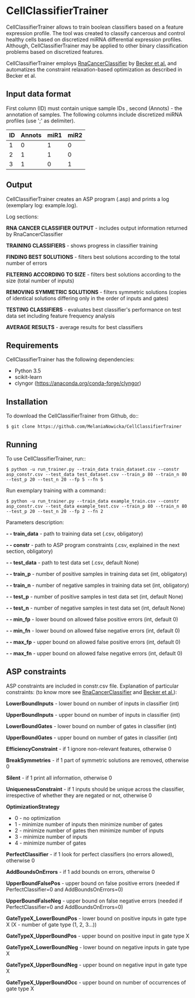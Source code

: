 # CellClassifierTrainer

CellClassifierTrainer allows to train boolean classifiers based on a feature expression profile. The tool was created to
classify cancerous and control healthy cells based on discretized miRNA differential expression profiles. Although,
CellClassifierTrainer may be applied to other binary classification problems based on discretized features.

CellClassifierTrainer employs [RnaCancerClassifier](https://github.com/hklarner/RnaCancerClassifier)
by [Becker et al.](https://www.frontiersin.org/articles/10.3389/fbioe.2018.00070/full) and automatizes the constraint
relaxation-based optimization as described in Becker et al.

## Input data format

First column (ID) must contain unique sample IDs , second (Annots) - the annotation of samples.
The following columns include discretized miRNA profiles (use ';' as delimiter).

| ID | Annots | miR1 | miR2 |
| -- | ------ | ---- | ---- |
| 1 | 0 | 1 | 0 |
| 2 | 1 | 1 | 0 |
| 3 | 1 | 0 | 1 |


## Output

CellClassifierTrainer creates an ASP program (.asp) and prints a log (exemplary log: example.log).

Log sections:

**RNA CANCER CLASSIFIER OUTPUT** - includes output information returned by RnaCancerClassifier

**TRAINING CLASSIFIERS** - shows progress in classifier training

**FINDING BEST SOLUTIONS** - filters best solutions according to the total number of errors

**FILTERING ACCORDING TO SIZE** - filters best solutions according to the size (total number of inputs)

**REMOVING SYMMETRIC SOLUTIONS** - filters symmetric solutions (copies of identical solutions differing only in 
the order of inputs and gates)

**TESTING CLASSIFIERS** - evaluates best classifier's performance on test data set including feature frequency analysis

**AVERAGE RESULTS** - average results for best classifiers


## Requirements

CellClassifierTrainer has the following dependencies:

- Python 3.5
- scikit-learn
- clyngor (https://anaconda.org/conda-forge/clyngor)


## Installation

To download the CellClassifierTrainer from Github, do::

    $ git clone https://github.com/MelaniaNowicka/CellClassifierTrainer


## Running

To use CellClassifierTrainer, run::

    $ python -u run_trainer.py --train_data train_dataset.csv --constr asp_constr.csv --test_data test_dataset.csv --train_p 80 --train_n 80 --test_p 20 --test_n 20 --fp 5 --fn 5


Run exemplary training with a command::

    $ python -u run_trainer.py --train_data example_train.csv --constr asp_constr.csv --test_data example_test.csv --train_p 80 --train_n 80 --test_p 20 --test_n 20 --fp 2 --fn 2

Parameters description:

**- - train_data** - path to training data set (.csv, obligatory)

**- - constr** - path to ASP program constraints (.csv, explained in the next section, obligatory)

**- - test_data** - path to test data set (.csv, default None)

**- - train_p** - number of positive samples in training data set (int, obligatory)

**- - train_n** - number of negative samples in training data set (int, obligatory)

**- - test_p** - number of positive samples in test data set (int, default None)

**- - test_n** - number of negative samples in test data set (int, default None)

**- - min_fp** - lower bound on allowed false positive errors (int, default 0)

**- - min_fn** - lower bound on allowed false negative errors (int, default 0)

**- - max_fp** - upper bound on allowed false positive errors (int, default 0)

**- - max_fn** - upper bound on allowed false negative errors (int, default 0)

## ASP constraints

ASP constraints are included in constr.csv file. Explanation of particular constraints:
(to know more see [RnaCancerClassifier](https://github.com/hklarner/RnaCancerClassifier)
and [Becker et al.](https://www.frontiersin.org/articles/10.3389/fbioe.2018.00070/full)):

**LowerBoundInputs** - lower bound on number of inputs in classifier (int)

**UpperBoundInputs** - upper bound on number of inputs in classifier (int)

**LowerBoundGates** - lower bound on number of gates in classifier (int)

**UpperBoundGates** - upper bound on number of gates in classifier (int)

**EfficiencyConstraint** - if 1 ignore non-relevant features, otherwise 0

**BreakSymmetries** - if 1 part of symmetric solutions are removed, otherwise 0

**Silent** - if 1 print all information, otherwise 0

**UniquenessConstraint** - if 1 inputs should be unique across the classifier, irrespective of whether they are negated or not, otherwise 0

**OptimizationStrategy**
* 0 - no optimization
* 1 - minimize number of inputs then minimize number of gates
* 2 - minimize number of gates then minimize number of inputs
* 3 - minimize number of inputs
* 4 - minimize number of gates

**PerfectClassifier** - if 1 look for perfect classifiers (no errors allowed), otherwise 0

**AddBoundsOnErrors** - if 1 add bounds on errors, otherwise 0

**UpperBoundFalsePos** - upper bound on false positive errors (needed if PerfectClassifier=0 and AddBoundsOnErrors=0)

**UpperBoundFalseNeg** - upper bound on false negative errors (needed if PerfectClassifier=0 and AddBoundsOnErrors=0)

**GateTypeX_LowerBoundPos** - lower bound on positive inputs in gate type X (X - number of gate type (1, 2, 3...))

**GateTypeX_UpperBoundPos** - upper bound on positive input in gate type X

**GateTypeX_LowerBoundNeg** - lower bound on negative inputs in gate type X

**GateTypeX_UpperBoundNeg** - upper bound on negative input in gate type X

**GateTypeX_UpperBoundOcc** - upper bound on number of occurrences of gate type X

